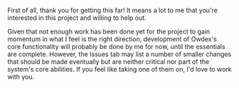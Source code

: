First of all, thank you for getting this far! It means a lot to me that you're interested
in this project and willing to help out.

Given that not enough work has been done yet for the project to gain momentum in what I
feel is the right direction, development of Owdex's core functionality will probably be
done by me for now, until the essentials are complete. However, the Issues tab may list a
number of smaller changes that should be made eventually but are neither critical nor
part of the system's core abilities. If you feel like taking one of them on, I'd love to
work with you.
